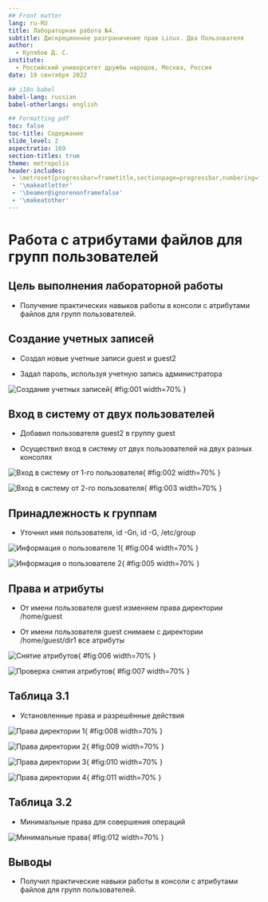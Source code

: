 ```yaml
---
## Front matter
lang: ru-RU
title: Лабораторная работа №4.
subtitle: Дискреционное разграничение прав Linux. Два Пользователя
author:
  - Кулябов Д. С.
institute:
  - Российский университет дружбы народов, Москва, Россия
date: 19 сентября 2022

## i18n babel
babel-lang: russian
babel-otherlangs: english

## Formatting pdf
toc: false
toc-title: Содержание
slide_level: 2
aspectratio: 169
section-titles: true
theme: metropolis
header-includes:
 - \metroset{progressbar=frametitle,sectionpage=progressbar,numbering=fraction}
 - '\makeatletter'
 - '\beamer@ignorenonframefalse'
 - '\makeatother'
---
```


# Работа с атрибутами файлов для групп пользователей

## Цель выполнения лабораторной работы

- Получение практических навыков работы в консоли с атрибутами файлов для групп пользователей.


## Создание учетных записей

- Создал новые учетные записи guest и guest2

- Задал пароль, используя учетную запись администратора

![Создание учетных записей](image/01.jpg){ #fig:001 width=70% }

## Вход в систему от двух пользователей

- Добавил пользователя guest2 в группу guest

- Осуществил вход в систему от двух пользователей на двух разных консолях

![Вход в систему от 1-го пользователя](image/2.jpg){ #fig:002 width=70% }

![Вход в систему от 2-го пользователя](image/3.jpg){ #fig:003 width=70% }

## Принадлежность к группам

- Уточнил имя пользователя, id -Gn, id -G, /etc/group

![Информация о пользователе 1](image/4.jpg){ #fig:004 width=70% }

![Информация о пользователе 2](image/5.jpg){ #fig:005 width=70% }


## Права и атрибуты

- От имени пользователя guest изменяем права директории /home/guest

- От имени пользователя guest снимаем с директории /home/guest/dir1 все атрибуты

![Снятие атрибутов](image/6.jpg){ #fig:006 width=70% }

![Проверка снятия атрибутов](image/7.jpg){ #fig:007 width=70% }

## Таблица 3.1

- Установленные права и разрешённые действия

![Права директории 1](image/8.jpg){ #fig:008 width=70% }

![Права директории 2](image/9.jpg){ #fig:009 width=70% }

![Права директории 3](image/10.jpg){ #fig:010 width=70% }

![Права директории 4](image/11.jpg){ #fig:011 width=70% }

## Таблица 3.2

- Минимальные права для совершения операций

![Минимальные права](image/12.jpg){ #fig:012 width=70% }


## Выводы

- Получил практические навыки работы в консоли с атрибутами файлов для групп пользователей.
